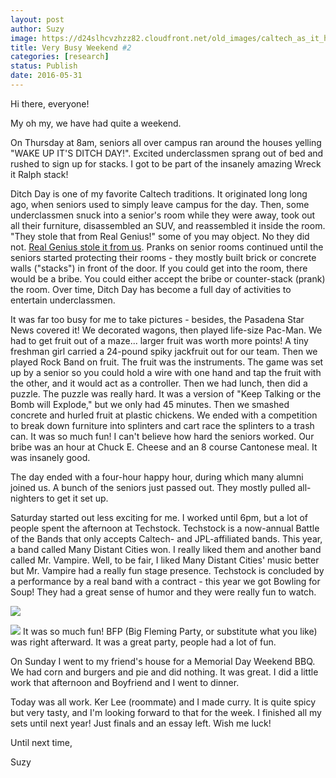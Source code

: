 ```yaml
---
layout: post
author: Suzy
image: https://d24slhcvzhzz82.cloudfront.net/old_images/caltech_as_it_happens/6a0105349b8251970b01b7c8660e64970b.jpg
title: Very Busy Weekend #2 
categories: [research]
status: Publish
date: 2016-05-31
---
```



Hi there, everyone!

My oh my, we have had quite a weekend.

On Thursday at 8am, seniors all over campus ran around the houses yelling "WAKE UP IT'S DITCH DAY!". Excited underclassmen sprang out of bed and rushed to sign up for stacks. I got to be part of the insanely amazing Wreck it Ralph stack!

Ditch Day is one of my favorite Caltech traditions. It originated long long ago, when seniors used to simply leave campus for the day. Then, some underclassmen snuck into a senior's room while they were away, took out all their furniture, disassembled an SUV, and reassembled it inside the room. "They stole that from Real Genius!" some of you may object. No they did not. [Real Genius stole it from us](https://alumnus.caltech.edu/erich/real_genius_refs.html). Pranks on senior rooms continued until the seniors started protecting their rooms - they mostly built brick or concrete walls ("stacks") in front of the door. If you could get into the room, there would be a bribe. You could either accept the bribe or counter-stack (prank) the room. Over time, Ditch Day has become a full day of activities to entertain underclassmen.

It was far too busy for me to take pictures - besides, the Pasadena Star News covered it! We decorated wagons, then played life-size Pac-Man. We had to get fruit out of a maze... larger fruit was worth more points! A tiny freshman girl carried a 24-pound spiky jackfruit out for our team. Then we played Rock Band on fruit. The fruit was the instruments. The game was set up by a senior so you could hold a wire with one hand and tap the fruit with the other, and it would act as a controller. Then we had lunch, then did a puzzle. The puzzle was really hard. It was a version of "Keep Talking or the Bomb will Explode," but we only had 45 minutes. Then we smashed concrete and hurled fruit at plastic chickens. We ended with a competition to break down furniture into splinters and cart race the splinters to a trash can. It was so much fun! I can't believe how hard the seniors worked. Our bribe was an hour at Chuck E. Cheese and an 8 course Cantonese meal. It was insanely good.

The day ended with a four-hour happy hour, during which many alumni joined us. A bunch of the seniors just passed out. They mostly pulled all-nighters to get it set up.

Saturday started out less exciting for me. I worked until 6pm, but a lot of people spent the afternoon at Techstock. Techstock is a now-annual Battle of the Bands that only accepts Caltech- and JPL-affiliated bands. This year, a band called Many Distant Cities won. I really liked them and another band called Mr. Vampire. Well, to be fair, I liked Many Distant Cities' music better but Mr. Vampire had a really fun stage presence. Techstock is concluded by a performance by a real band with a contract - this year we got Bowling for Soup! They had a great sense of humor and they were really fun to watch.


![](https://d24slhcvzhzz82.cloudfront.net/old_images/caltech_as_it_happens/6a0105349b8251970b01b7c8660e89970b.jpg)


![](https://d24slhcvzhzz82.cloudfront.net/old_images/caltech_as_it_happens/6a0105349b8251970b01b7c8660e9e970b.jpg)
It was so much fun! BFP (Big Fleming Party, or substitute what you like) was right afterward. It was a great party, people had a lot of fun.

On Sunday I went to my friend's house for a Memorial Day Weekend BBQ. We had corn and burgers and pie and did nothing. It was great. I did a little work that afternoon and Boyfriend and I went to dinner.

Today was all work. Ker Lee (roommate) and I made curry. It is quite spicy but very tasty, and I'm looking forward to that for the week. I finished all my sets until next year! Just finals and an essay left. Wish me luck!

Until next time,

Suzy


